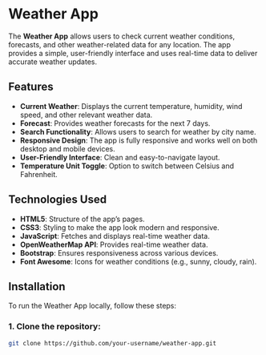 # Weather App

The **Weather App** allows users to check current weather conditions, forecasts, and other weather-related data for any location. The app provides a simple, user-friendly interface and uses real-time data to deliver accurate weather updates.

## Features

- **Current Weather**: Displays the current temperature, humidity, wind speed, and other relevant weather data.
- **Forecast**: Provides weather forecasts for the next 7 days.
- **Search Functionality**: Allows users to search for weather by city name.
- **Responsive Design**: The app is fully responsive and works well on both desktop and mobile devices.
- **User-Friendly Interface**: Clean and easy-to-navigate layout.
- **Temperature Unit Toggle**: Option to switch between Celsius and Fahrenheit.

## Technologies Used

- **HTML5**: Structure of the app’s pages.
- **CSS3**: Styling to make the app look modern and responsive.
- **JavaScript**: Fetches and displays real-time weather data.
- **OpenWeatherMap API**: Provides real-time weather data.
- **Bootstrap**: Ensures responsiveness across various devices.
- **Font Awesome**: Icons for weather conditions (e.g., sunny, cloudy, rain).


## Installation

To run the Weather App locally, follow these steps:

### 1. Clone the repository:

```bash
git clone https://github.com/your-username/weather-app.git
